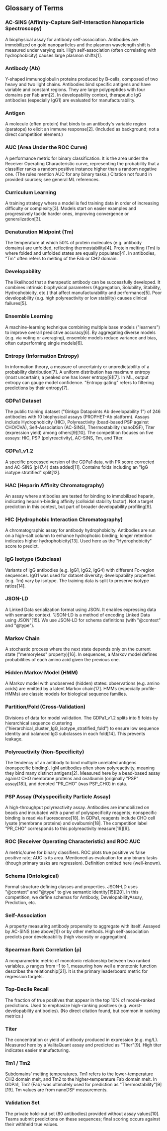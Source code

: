 ## Glossary of Terms

### AC-SINS (Affinity-Capture Self-Interaction Nanoparticle Spectroscopy)
A biophysical assay for antibody self-association. Antibodies are immobilized on gold nanoparticles and the plasmon wavelength shift is measured under varying salt. High self-association (often correlating with hydrophobicity) causes large plasmon shifts[1].

### Antibody (Ab)
Y-shaped immunoglobulin proteins produced by B-cells, composed of two heavy and two light chains. Antibodies bind specific antigens and have variable and constant regions. They are large polypeptides with four domains per Fab arm[2]. In developability context, therapeutic IgG antibodies (especially IgG1) are evaluated for manufacturability.

### Antigen
A molecule (often protein) that binds to an antibody's variable region (paratope) to elicit an immune response[2]. (Included as background; not a direct competition element.)

### AUC (Area Under the ROC Curve)
A performance metric for binary classification. It is the area under the Receiver Operating Characteristic curve, representing the probability that a classifier ranks a random positive instance higher than a random negative one. (The rules mention AUC for any binary tasks.) Citation not found in provided sources; see general ML references.

### Curriculum Learning
A training strategy where a model is fed training data in order of increasing difficulty or complexity[3]. Models start on easier examples and progressively tackle harder ones, improving convergence or generalization[3].

### Denaturation Midpoint (Tm)
The temperature at which 50% of protein molecules (e.g. antibody domains) are unfolded, reflecting thermostability[4]. Protein melting (Tm) is where folded and unfolded states are equally populated[4]. In antibodies, "Tm" often refers to melting of the Fab or CH2 domain.

### Developability
The likelihood that a therapeutic antibody can be successfully developed. It combines intrinsic biophysical parameters (Aggregation, Solubility, Stability, Hydrophobicity, etc.) that affect manufacturability and performance[5]. Poor developability (e.g. high polyreactivity or low stability) causes clinical failures[5].

### Ensemble Learning
A machine-learning technique combining multiple base models ("learners") to improve overall predictive accuracy[6]. By aggregating diverse models (e.g. via voting or averaging), ensemble models reduce variance and bias, often outperforming single models[6].

### Entropy (Information Entropy)
In information theory, a measure of uncertainty or unpredictability of a probability distribution[7]. A uniform distribution has maximum entropy (most uncertain); a peaked one has lower entropy[8][7]. In ML, output entropy can gauge model confidence. "Entropy gating" refers to filtering predictions by their entropy[7].

### GDPa1 Dataset
The public training dataset ("Ginkgo Datapoints Ab developability 1") of 246 antibodies with 10 biophysical assays (PROPHET-Ab platform). Assays include Hydrophobicity (HIC), Polyreactivity (bead-based PSP against CHO/OVA), Self-Association (AC-SINS), Thermostability (nanoDSF), Titer (expression yield) among others[9][10]. The competition focuses on five assays: HIC, PSP (polyreactivity), AC-SINS, Tm, and Titer.

### GDPa1_v1.2
A specific processed version of the GDPa1 data, with PR score corrected and AC-SINS (pH7.4) data added[11]. Contains folds including an "IgG isotype stratified" split[12].

### HAC (Heparin Affinity Chromatography)
An assay where antibodies are tested for binding to immobilized heparin, indicating heparin-binding affinity (colloidal stability factor). Not a target prediction in this contest, but part of broader developability profiling[9].

### HIC (Hydrophobic Interaction Chromatography)
A chromatographic assay for antibody hydrophobicity. Antibodies are run on a high-salt column to enhance hydrophobic binding; longer retention indicates higher hydrophobicity[13]. Used here as the "Hydrophobicity" score to predict.

### IgG Isotype (Subclass)
Variants of IgG antibodies (e.g. IgG1, IgG2, IgG4) with different Fc-region sequences. IgG1 was used for dataset diversity; developability properties (e.g. Tm) vary by isotype. The training data is split to preserve isotype ratios[14].

### JSON-LD
A Linked Data serialization format using JSON. It enables expressing data with semantic context. "JSON-LD is a method of encoding Linked Data using JSON"[15]. We use JSON-LD for schema definitions (with "@context" and "@type").

### Markov Chain
A stochastic process where the next state depends only on the current state ("memoryless" property)[16]. In sequences, a Markov model defines probabilities of each amino acid given the previous one.

### Hidden Markov Model (HMM)
A Markov model with unobserved (hidden) states: observations (e.g. amino acids) are emitted by a latent Markov chain[17]. HMMs (especially profile-HMMs) are classic models for biological sequence families.

### Partition/Fold (Cross-Validation)
Divisions of data for model validation. The GDPa1_v1.2 splits into 5 folds by hierarchical sequence clustering ("hierarchical_cluster_IgG_isotype_stratified_fold") to ensure low sequence identity and balanced IgG subclasses in each fold[14]. This prevents leakage.

### Polyreactivity (Non-Specificity)
The tendency of an antibody to bind multiple unrelated antigens (nonspecific binding). IgM antibodies often show polyreactivity, meaning they bind many distinct antigens[2]. Measured here by a bead-based assay against CHO membrane proteins and ovalbumin (originally "PSP" assay[18]), and denoted "PR_CHO" (was PSP_CHO) in data.

### PSP Assay (Polyspecificity Particle Assay)
A high-throughput polyreactivity assay. Antibodies are immobilized on beads and incubated with a panel of polyspecificity reagents; nonspecific binding is read via fluorescence[18]. In GDPa1, reagents include CHO cell lysate (membrane proteins) and ovalbumin[18]. The competition label "PR_CHO" corresponds to this polyreactivity measure[19][9].

### ROC (Receiver Operating Characteristic) and ROC AUC
A metric/curve for binary classifiers. ROC plots true positive vs false positive rate; AUC is its area. Mentioned as evaluation for any binary tasks (though primary tasks are regression). Definition omitted here (well-known).

### Schema (Ontological)
Formal structure defining classes and properties. JSON-LD uses "@context" and "@type" to give semantic identity[15][20]. In this competition, we define schemas for Antibody, DevelopabilityAssay, Prediction, etc.

### Self-Association
A property measuring antibody propensity to aggregate with itself. Assayed by AC-SINS (see above[1]) or by other methods. High self-association predicts poor developability (high viscosity or aggregation).

### Spearman Rank Correlation (ρ)
A nonparametric metric of monotonic relationship between two ranked variables. ρ ranges from –1 to 1, measuring how well a monotonic function describes the relationship[21]. It is the primary leaderboard metric for regression targets.

### Top-Decile Recall
The fraction of true positives that appear in the top 10% of model-ranked predictions. Used to emphasize high-ranking positives (e.g. worst-developability antibodies). (No direct citation found, but common in ranking metrics.)

### Titer
The concentration or yield of antibody produced in expression (e.g. mg/L). Measured here by a ValitaQuant assay and predicted as "Titer"[9]. High titer indicates easier manufacturing.

### Tm1 / Tm2
Subdomains' melting temperatures. Tm1 refers to the lower-temperature CH2 domain melt, and Tm2 to the higher-temperature Fab domain melt. In GDPa1, Tm2 (Fab) was ultimately used for prediction as "Thermostability"[9][19]. Tm values are from nanoDSF measurements.

### Validation Set
The private hold-out set (80 antibodies) provided without assay values[10]. Teams submit predictions on these sequences; final scoring occurs against their withheld true values.